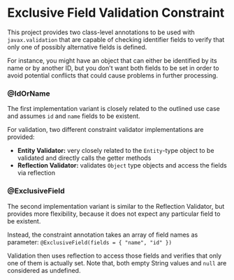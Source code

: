 # Exclusive Field Validation Constraint

This project provides two class-level annotations to be used with `javax.validation` that are capable of checking identifier fields to verify that only one of possibly alternative fields is defined.

For instance, you might have an object that can either be identified by its name or by another ID, but you don't want both fields to be set in order to avoid potential conflicts that could cause problems in further processing.

### @IdOrName

The first implementation variant is closely related to the outlined use case and assumes `id` and `name` fields to be existent.

For validation, two different constraint validator implementations are provided:

- **Entity Validator:** very closely related to the `Entity`-type object to be validated and directly calls the getter methods
- **Reflection Validator:** validates `Object` type objects and access the fields via reflection

### @ExclusiveField

The second implementation variant is similar to the Reflection Validator, but provides more flexibility, because it does not expect any particular field to be existent.

Instead, the constraint annotation takes an array of field names as parameter: `@ExclusiveField(fields = { "name", "id" })`

Validation then uses reflection to access those fields and verifies that only one of them is actually set. Note that, both empty String values and `null` are considered as undefined.
